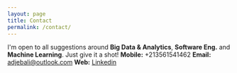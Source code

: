 ```yaml
---
layout: page
title: Contact
permalink: /contact/
---
```


I'm open to all suggestions around **Big Data & Analytics**, **Software Eng.** and **Machine Learning**. Just give it a shot!
**Mobile:** +213561541462 
**Email:** [adjebali@outlook.com](mailto:adjebali@outlook.com)
**Web:** [Linkedin](https://www.linkedin.com/in/a-djebali/) 
